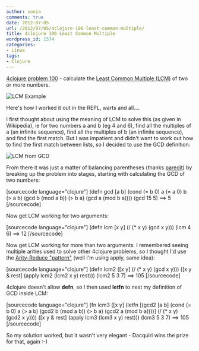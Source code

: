 ```yaml
---
author: sonia
comments: true
date: 2012-07-05
url: /2012/07/05/4clojure-100-least-common-multiple/
title: 4clojure 100 Least Common Multiple
wordpress_id: 1574
categories:
- Linux
tags:
- Clojure
---
```


[4clojure problem 100](http://www.4clojure.com/problem/100) - calculate the [Least Common Multiple (LCM)](http://en.wikipedia.org/wiki/Least_common_multiple) of two or more numbers.

![LCM Example](http://upload.wikimedia.org/wikipedia/en/math/c/b/0/cb0d245e78e328c29095b9522fd16200.png)

Here's how I worked it out in the REPL, warts and all....

I first thought about using the meaning of LCM to solve this (as given in Wikipedia), ie for two numbers a and b (eg 4 and 6), find all the multiples of a (an infinite sequence), find all the multiples of b (an infinite sequence), and find the first match. But I was impatient and didn't want to work out how to find the first match between lists, so I decided to use the GCD definition:

![LCM from GCD](http://upload.wikimedia.org/wikipedia/en/math/5/b/3/5b3f3c62dd59cc5594af7b2ece3798fb.png)

From there it was just a matter of balancing parentheses (thanks [paredit](http://blog.snowfrog.net/2012/06/02/emacs-paredit-notes-for-osx/)) by breaking up the problem into stages, starting with calculating the GCD of two numbers:

[sourcecode language="clojure"]
(defn gcd [a b]
  (cond
   (= b 0) a
   (= a 0) b
   (> a b) (gcd b (mod a b))
   (> b a) (gcd a (mod b a))))
(gcd 15 5)
==> 5
[/sourcecode]

Now get LCM working for two arguments:

[sourcecode language="clojure"]
(defn lcm [x y]
  (/ (* x y) (gcd x y)))
(lcm 4 6)
==> 12
[/sourcecode]

Now get LCM working for more than two arguments. I remembered seeing multiple arities used to solve other 4clojure problems, so I thought I'd use the [Arity-Reduce "pattern"](http://blog.darevay.com/2011/08/briefly-the-arity-reduce-pattern-in-clojure/) (well I'm using apply, same idea):

[sourcecode language="clojure"]
(defn lcm2
  ([x y] (/ (* x y) (gcd x y)))
  ([x y & rest] (apply lcm2 (lcm2 x y) rest)))
(lcm2 5 3 7)
==> 105
[/sourcecode]

4clojure doesn't allow **defn**, so I then used **letfn** to nest my definition of GCD inside LCM:

[sourcecode language="clojure"]
(fn lcm3
  ([x y]
     (letfn [(gcd2 [a b]
               (cond
                (= b 0) a
                (> a b) (gcd2 b (mod a b))
                (> b a) (gcd2 a (mod b a))))]
       (/ (* x y) (gcd2 x y))))
  ([x y & rest] (apply lcm3 (lcm3 x y) rest)))
(lcm3 5 3 7)
==> 105
[/sourcecode]

So my solution worked, but it wasn't very elegant - Dacquiri wins the prize for that, again :-)
